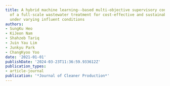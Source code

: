 ```yaml
---
title: A hybrid machine learning--based multi-objective supervisory control strategy
  of a full-scale wastewater treatment for cost-effective and sustainable operation
  under varying influent conditions
authors:
- SungKu Heo
- KiJeon Nam
- Shahzeb Tariq
- Juin Yau Lim
- Junkyu Park
- ChangKyoo Yoo
date: '2021-01-01'
publishDate: '2024-03-23T11:36:59.933612Z'
publication_types:
- article-journal
publication: '*Journal of Cleaner Production*'
---
```

